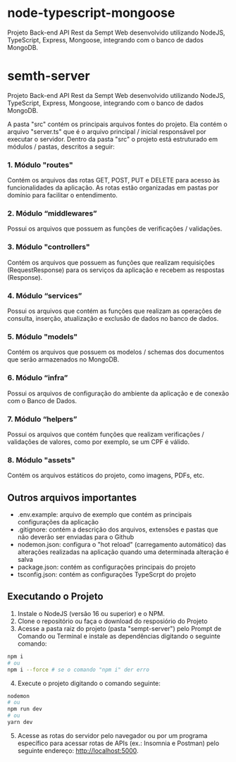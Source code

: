 # node-typescript-mongoose
Projeto Back-end API Rest da Sempt Web desenvolvido utilizando NodeJS, TypeScript, Express, Mongoose, integrando com o banco de dados MongoDB.


# semth-server
Projeto Back-end API Rest da Sempt Web desenvolvido utilizando NodeJS, TypeScript, Express, Mongoose, integrando com o banco de dados MongoDB. 

A pasta "src" contém os principais arquivos fontes do projeto. Ela contém o arquivo "server.ts" que é o arquivo principal / inicial responsável por executar o servidor. Dentro da pasta "src" o projeto está estruturado em módulos / pastas, descritos a seguir:

### 1. Módulo "routes"
Contém os arquivos das rotas GET, POST, PUT e DELETE para acesso às funcionalidades da aplicação. As rotas estão organizadas em pastas por domínio para facilitar o entendimento. 

### 2. Módulo “middlewares” 
Possui os arquivos que possuem as funções de verificações / validações.

### 3. Módulo "controllers"  
Contém os arquivos que possuem as funções que realizam requisições (RequestResponse) para os serviços da aplicação e recebem as respostas (Response). 

### 4. Módulo “services” 
Possui os arquivos que contém as funções que realizam as operações de consulta, inserção, atualização e exclusão de dados no banco de dados.

### 5. Módulo "models"  
Contém os arquivos que possuem os modelos / schemas dos documentos que serão armazenados no MongoDB. 

### 6. Módulo “infra” 
Possui os arquivos de configuração do ambiente da aplicação e de conexão com o Banco de Dados. 

### 7. Módulo “helpers” 
Possui os arquivos que contém funções que realizam verificações / validações de valores, como por exemplo, se um CPF é válido.

### 8. Módulo "assets"  
Contém os arquivos estáticos do projeto, como imagens, PDFs, etc. 

## Outros arquivos importantes
- .env.example: arquivo de exemplo que contém as principais configurações da aplicação
- .gitignore: contém a descrição dos arquivos, extensões e pastas que não deverão ser enviadas para o Github
- nodemon.json: configura o "hot reload" (carregamento automático) das alterações realizadas na aplicação quando uma determinada alteração é salva
- package.json: contém as configurações principais do projeto
- tsconfig.json: contém as configurações TypeScrpt do projeto

## Executando o Projeto
1. Instale o NodeJS (versão 16 ou superior) e o NPM.
2. Clone o repositório ou faça o download do resposiório do Projeto
3. Acesse a pasta raiz do projeto (pasta "sempt-server") pelo Prompt de Comando ou Terminal e instale as dependências digitando o seguinte comando:
```bash
npm i
# ou
npm i --force # se o comando "npm i" der erro
```
4. Execute o projeto digitando o comando seguinte:
```bash
nodemon
# ou
npm run dev
# ou
yarn dev
```
5. Acesse as rotas do servidor pelo navegador ou por um programa específico para acessar rotas de APIs (ex.: Insomnia e Postman) pelo seguinte endereço: [http://localhost:5000](http://localhost:5000).
